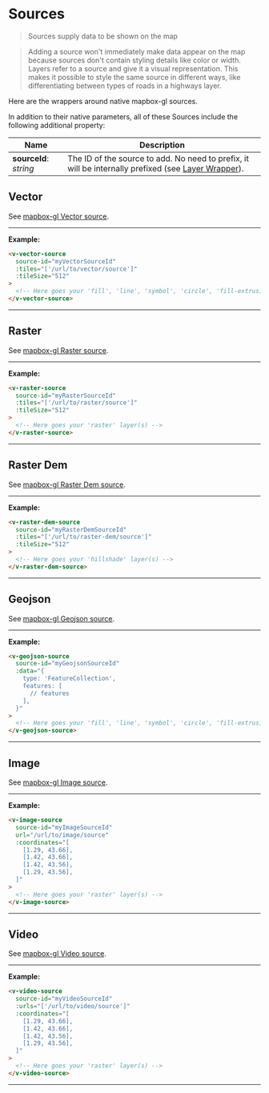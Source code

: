 # Sources

> Sources supply data to be shown on the map

> Adding a source won't immediately make data appear on the map because sources don't contain styling details like color or width. Layers refer to a source and give it a visual representation. This makes it possible to style the same source in different ways, like differentiating between types of roads in a highways layer.

Here are the wrappers around native mapbox-gl sources.

In addition to their native parameters, all of these Sources include the following additional property:

  | Name | Description|
  |------|------------|
  | **sourceId**: _string_ | The ID of the source to add. No need to prefix, it will be internally prefixed (see [Layer Wrapper](/common-components/core-map/wrappers.md#layer-wrapper)). |

## Vector
See [mapbox-gl Vector source](https://docs.mapbox.com/mapbox-gl-js/style-spec#sources-vector).

-----------
**Example:**
```html
<v-vector-source
  source-id="myVectorSourceId"
  :tiles="['/url/to/vector/source']"
  :tileSize="512"
>
  <!-- Here goes your 'fill', 'line', 'symbol', 'circle', 'fill-extrusion' or 'heatmap' layer(s) -->
</v-vector-source>
```
----------

## Raster
See [mapbox-gl Raster source](https://docs.mapbox.com/mapbox-gl-js/style-spec#sources-raster).

-----------
**Example:**
```html
<v-raster-source
  source-id="myRasterSourceId"
  :tiles="['/url/to/raster/source']"
  :tileSize="512"
>
  <!-- Here goes your 'raster' layer(s) -->
</v-raster-source>
```
----------

## Raster Dem
See [mapbox-gl Raster Dem source](https://docs.mapbox.com/mapbox-gl-js/style-spec#sources-raster-dem).

-----------
**Example:**
```html
<v-raster-dem-source
  source-id="myRasterDemSourceId"
  :tiles="['/url/to/raster-dem/source']"
  :tileSize="512"
>
  <!-- Here goes your 'hillshade' layer(s) -->
</v-raster-dem-source>
```
----------

## Geojson
See [mapbox-gl Geojson source](https://docs.mapbox.com/mapbox-gl-js/style-spec#sources-geojson).

-----------
**Example:**
```html
<v-geojson-source
  source-id="myGeojsonSourceId"
  :data="{
    type: 'FeatureCollection',
    features: [
      // features
    ],
  }"
>
  <!-- Here goes your 'fill', 'line', 'symbol', 'circle', 'fill-extrusion' or 'heatmap' layer(s) -->
</v-geojson-source>
```
----------

## Image
See [mapbox-gl Image source](https://docs.mapbox.com/mapbox-gl-js/style-spec#sources-image).

-----------
**Example:**
```html
<v-image-source
  source-id="myImageSourceId"
  url="/url/to/image/source"
  :coordinates="[
    [1.29, 43.66],
    [1.42, 43.66],
    [1.42, 43.56],
    [1.29, 43.56],
  ]"
>
  <!-- Here goes your 'raster' layer(s) -->
</v-image-source>
```
----------


## Video
See [mapbox-gl Video source](https://docs.mapbox.com/mapbox-gl-js/style-spec#sources-video).

-----------
**Example:**
```html
<v-video-source
  source-id="myVideoSourceId"
  :urls="['/url/to/video/source']"
  :coordinates="[
    [1.29, 43.66],
    [1.42, 43.66],
    [1.42, 43.56],
    [1.29, 43.56],
  ]"
>
  <!-- Here goes your 'raster' layer(s) -->
</v-video-source>
```
----------
